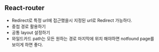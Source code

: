 ## React-router

- Redirect로 특정 url에 접근했을시 지정된 url로 Redirect 가능하다.
- 중첩 경로 활용하기
- 공통 layout 설정하기
- 와일드카드 path는 모든 원하는 경로 마지막에 위치 해야하면 notfound page를 보이게 하면 좋다.

